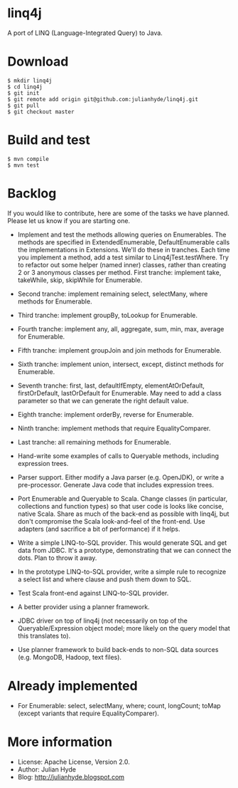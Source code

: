 linq4j
======

A port of LINQ (Language-Integrated Query) to Java.

Download
========

    $ mkdir linq4j
    $ cd linq4j
    $ git init
    $ git remote add origin git@github.com:julianhyde/linq4j.git
    $ git pull
    $ git checkout master

Build and test
==============

    $ mvn compile
    $ mvn test

Backlog
=======

If you would like to contribute, here are some of the tasks we have planned.
Please let us know if you are starting one.

* Implement and test the methods allowing queries on Enumerables. The methods
  are specified in ExtendedEnumerable, DefaultEnumerable calls the
  implementations in Extensions. We'll do these in tranches. Each time you
  implement a method, add a test similar to Linq4jTest.testWhere.
  Try to refactor out some helper (named inner) classes, rather than creating
  2 or 3 anonymous classes per method.
  First tranche: implement take, takeWhile, skip, skipWhile for Enumerable.

* Second tranche: implement remaining select, selectMany, where methods for
  Enumerable.

* Third tranche: implement groupBy, toLookup for Enumerable.

* Fourth tranche: implement any, all, aggregate, sum, min, max, average
  for Enumerable.

* Fifth tranche: implement groupJoin and join methods for Enumerable.

* Sixth tranche: implement union, intersect, except, distinct methods for
  Enumerable.

* Seventh tranche: first, last, defaultIfEmpty, elementAtOrDefault,
  firstOrDefault, lastOrDefault for Enumerable. May need to add a class
  parameter so that we can generate the right default value.

* Eighth tranche: implement orderBy, reverse for Enumerable.

* Ninth tranche: implement methods that require EqualityComparer.

* Last tranche: all remaining methods for Enumerable.

* Hand-write some examples of calls to Queryable methods, including expression
  trees.

* Parser support. Either modify a Java parser (e.g. OpenJDK), or write a
  pre-processor. Generate Java code that includes expression trees.

* Port Enumerable and Queryable to Scala. Change classes (in particular,
  collections and function types) so that user code is looks like concise,
  native Scala. Share as much of the back-end as possible with linq4j, but
  don't compromise the Scala look-and-feel of the front-end. Use adapters
  (and sacrifice a bit of performance) if it helps.

* Write a simple LINQ-to-SQL provider. This would generate SQL and get data
  from JDBC. It's a prototype, demonstrating that we can connect the dots.
  Plan to throw it away.

* In the prototype LINQ-to-SQL provider, write a simple rule to recognize a
  select list and where clause and push them down to SQL.

* Test Scala front-end against LINQ-to-SQL provider.

* A better provider using a planner framework.

* JDBC driver on top of linq4j (not necessarily on top of the
  Queryable/Expression object model; more likely on the query model that this
  translates to).

* Use planner framework to build back-ends to non-SQL data sources (e.g.
  MongoDB, Hadoop, text files).

Already implemented
===================

* For Enumerable: select, selectMany, where;
  count, longCount;
  toMap (except variants that require EqualityComparer).

More information
================

* License: Apache License, Version 2.0.
* Author: Julian Hyde
* Blog: http://julianhyde.blogspot.com

